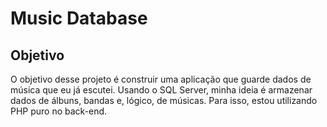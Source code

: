 # Music Database
## Objetivo
O objetivo desse projeto é construir uma aplicação que guarde dados de música que eu já escutei. Usando o SQL Server, minha ideia é armazenar dados de álbuns, bandas e, lógico, de músicas. Para isso, estou utilizando PHP puro no back-end. 